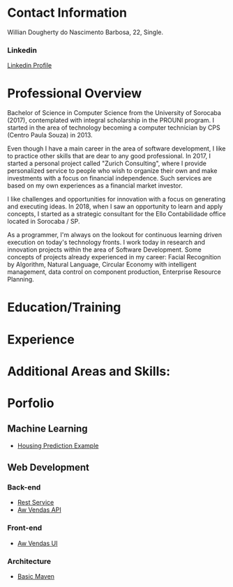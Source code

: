 # Contact Information
Willian Dougherty do Nascimento Barbosa, 22, Single.

### **Linkedin**
[Linkedin Profile](https://www.linkedin.com/in/willian-dougherty-n-barbosa-245198b0/)

# Professional Overview
   Bachelor of Science in Computer Science from the University of Sorocaba (2017), contemplated with integral scholarship in the PROUNI program. I started in the area of ​​technology becoming a computer technician by CPS (Centro Paula Souza) in 2013.

   Even though I have a main career in the area of ​​software development, I like to practice other skills that are dear to any good professional. In 2017, I started a personal project called "Zurich Consulting", where I provide personalized service to people who wish to organize their own and make investments with a focus on financial independence. Such services are based on my own experiences as a financial market investor.

   I like challenges and opportunities for innovation with a focus on generating and executing ideas. In 2018, when I saw an opportunity to learn and apply concepts, I started as a strategic consultant for the Ello Contabilidade office located in Sorocaba / SP.

   As a programmer, I'm always on the lookout for continuous learning driven execution on today's technology fronts. I work today in research and innovation projects within the area of ​​Software Development. Some concepts of projects already experienced in my career: Facial Recognition by Algorithm, Natural Language, Circular Economy with intelligent management, data control on component production, Enterprise Resource Planning.

# Education/Training

# Experience

# Additional Areas and Skills:

# Porfolio

## Machine Learning
* [Housing Prediction Example](https://github.com/devwdougherty/housing-prediction-example)
   
## Web Development
  
### Back-end
* [Rest Service](https://github.com/devwdougherty/gsrestservice)
* [Aw Vendas API](https://github.com/devwdougherty/aw-vendas-api)
  
### Front-end
* [Aw Vendas UI](https://github.com/devwdougherty/aw-vendas-ui)
  
### Architecture 
* [Basic Maven](https://github.com/devwdougherty/mavenfirst)
  




